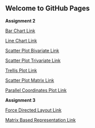 ## Welcome to GitHub Pages

**Assignment 2**

[Bar Chart Link](https://bl.ocks.org/jo6gauri/dcd3ce69f8cb2dbac9c53aa282321fed)

[Line Chart Link](https://bl.ocks.org/jo6gauri/17ae6fad31bf606077ff2b3dca974087)

[Scatter Plot Bivariate Link](https://bl.ocks.org/jo6gauri/10a63bb4da1d82b5f845aaffeb2e097e)

[Scatter Plot Trivariate Link](https://bl.ocks.org/jo6gauri/4f1757689a3efbe27454d9b42c5a0c86)

[Trellis Plot Link](https://bl.ocks.org/jo6gauri/594ebf82b74eb639426ceab1d9f7d0a2)

[Scatter Plot Matrix Link](https://bl.ocks.org/jo6gauri/58ea00a329215ceb81acf9c63882f82b)

[Parallel Coordinates Plot Link](https://bl.ocks.org/jo6gauri/4b55b297492b2bb7b02cf473ec2c8fbd)

**Assignment 3**

[Force Directed Layout Link](https://bl.ocks.org/jo6gauri/74244f50a93db507be61d11b17f64288)

[Matrix Based Representation Link](https://bl.ocks.org/jo6gauri/29154e65cbd684e0ae6a334a9a32feba)
